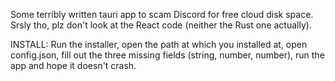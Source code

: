 Some terribly written tauri app to scam Discord for free cloud disk space. Srsly tho, plz don't look at the React code (neither the Rust one actually).

INSTALL:
  Run the installer,
  open the path at which you installed at,
  open config.json,
  fill out the three missing fields (string, number, number),
  run the app and hope it doesn't crash.
